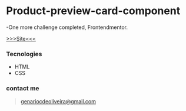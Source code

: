 # Product-preview-card-component

-One more challenge completed, Frontendmentor.

[>>>Site<<<](http://https://genariocoliveira.github.io/Product-preview-card-component/ "Site")
### Tecnologies

- HTML
- CSS

### contact me 
>genariocdeoliveira@gmail.com
